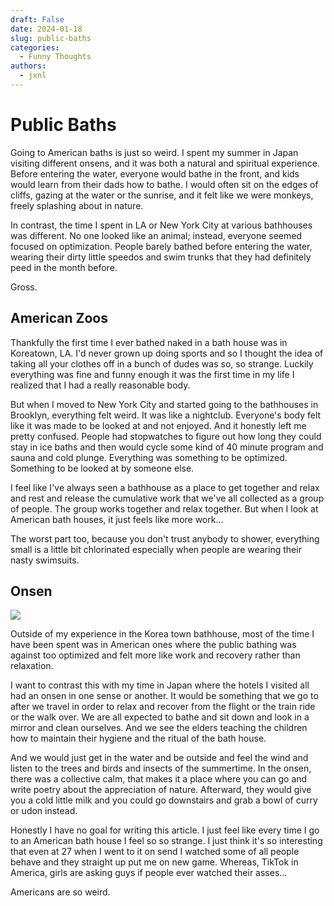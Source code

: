 ```yaml
---
draft: False
date: 2024-01-18
slug: public-baths
categories:
  - Funny Thoughts
authors:
  - jxnl
---
```


# Public Baths

Going to American baths is just so weird. I spent my summer in Japan visiting different onsens, and it was both a natural and spiritual experience. Before entering the water, everyone would bathe in the front, and kids would learn from their dads how to bathe. I would often sit on the edges of cliffs, gazing at the water or the sunrise, and it felt like we were monkeys, freely splashing about in nature.

In contrast, the time I spent in LA or New York City at various bathhouses was different. No one looked like an animal; instead, everyone seemed focused on optimization. People barely bathed before entering the water, wearing their dirty little speedos and swim trunks that they had definitely peed in the month before.

Gross.

## American Zoos

Thankfully the first time I ever bathed naked in a bath house was in Koreatown, LA. I'd never grown up doing sports and so I thought the idea of taking all your clothes off in a bunch of dudes was so, so strange. Luckily everything was fine and funny enough it was the first time in my life I realized that I had a really reasonable body.

But when I moved to New York City and started going to the bathhouses in Brooklyn, everything felt weird. It was like a nightclub. Everyone's body felt like it was made to be looked at and not enjoyed. And it honestly left me pretty confused. People had stopwatches to figure out how long they could stay in ice baths and then would cycle some kind of 40 minute program and sauna and cold plunge. Everything was something to be optimized. Something to be looked at by someone else.

I feel like I've always seen a bathhouse as a place to get together and relax and rest and release the cumulative work that we've all collected as a group of people. The group works together and relax together. But when I look at American bath houses, it just feels like more work...

The worst part too, because you don't trust anybody to shower, everything small is a little bit chlorinated especially when people are wearing their nasty swimsuits.

## Onsen

![](https://pbs.twimg.com/media/EwtcmlyXIAABwVo?format=jpg&name=large)

Outside of my experience in the Korea town bathhouse, most of the time I have been spent was in American ones where the public bathing was against too optimized and felt more like work and recovery rather than relaxation.

I want to contrast this with my time in Japan where the hotels I visited all had an onsen in one sense or another. It would be something that we go to after we travel in order to relax and recover from the flight or the train ride or the walk over. We are all expected to bathe and sit down and look in a mirror and clean ourselves. And we see the elders teaching the children how to maintain their hygiene and the ritual of the bath house.

And we would just get in the water and be outside and feel the wind and listen to the trees and birds and insects of the summertime. In the onsen, there was a collective calm, that makes it a place where you can go and write poetry about the appreciation of nature. Afterward, they would give you a cold little milk and you could go downstairs and grab a bowl of curry or udon instead.

Honestly I have no goal for writing this article. I just feel like every time I go to an American bath house I feel so so strange.
I just think it's so interesting that even at 27 when I went to it on send I watched some of all people behave and they straight up put me on new game. Whereas, TikTok in America, girls are asking guys if people ever watched their asses...

Americans are so weird.
